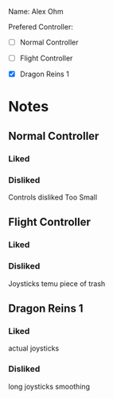 Name:
Alex Ohm

Prefered Controller:
- [ ]  Normal Controller
- [ ]  Flight Controller
- [x]  Dragon Reins 1


# Notes

## Normal Controller
### Liked
### Disliked
Controls disliked
Too Small

## Flight Controller
### Liked
### Disliked
Joysticks
temu piece of trash


## Dragon Reins 1
### Liked
actual joysticks
### Disliked
long joysticks
smoothing
